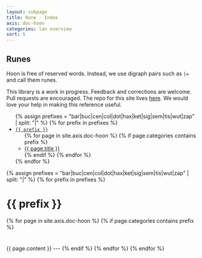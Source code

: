 ```yaml
---
layout: subpage
title: Rune - Index
axis: doc-hoon
categories: lan overview
sort: 5
---
```


## Runes

Hoon is free of reserved words. Instead, we use digraph pairs such as `|=` and call them runes. 

This library is a work in progress. Feedback and corrections are welcome. Pull requests are encouraged. The repo for this site lives [here](https://github.com/urbit/urbit.github.io). We would love your help in making this reference useful.

<div class="subnav">
<ul>
{% assign prefixes = "bar|buc|cen|col|dot|hax|ket|sig|sem|tis|wut|zap" | split: "|" %}
{% for prefix in prefixes %}
<li>
<a href="#{{ prefix }}" class="section"><code>{{ prefix }}</code></a>
<a href="#" class="expand"></a>
<ul>
{% for page in site.axis.doc-hoon %}
{% if page.categories contains prefix %}
<li>
<a href="#{{ page.title }}">{{ page.title }}</a>
</li>
{% endif %}
{% endfor %}
</ul>
</li>
{% endfor %}
</ul>
</div>

{% assign prefixes = "bar|buc|cen|col|dot|hax|ket|sig|sem|tis|wut|zap" | split: "|" %}
{% for prefix in prefixes %}
<h1 id="{{ prefix }}">{{ prefix }}</h1>
{% for page in site.axis.doc-hoon %}
{% if page.categories contains prefix %}
<h1 id="{{ page.title }}"></h1>
{{ page.content }}
---
{% endif %}
{% endfor %}
{% endfor %}